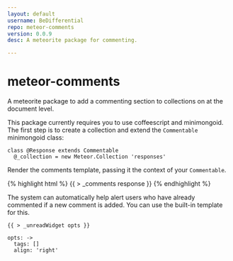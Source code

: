 ```yaml
---
layout: default
username: BeDifferential
repo: meteor-comments
version: 0.0.9
desc: A meteorite package for commenting.

---
```

# meteor-comments

A meteorite package to add a commenting section to collections on at the document level.


This package currently requires you to use coffeescript and minimongoid.  The first step is to create a collection and extend the `Commentable` minimongoid class:

```
class @Response extends Commentable
  @_collection = new Meteor.Collection 'responses'
```


Render the comments template, passing it the context of your `Commentable`.

{% highlight html %}
{{ > _comments response }}
{% endhighlight %}

The system can automatically help alert users who have already commented if a new comment is added.  You can use the built-in template for this.

`{{ > _unreadWidget opts }}`

```
opts: ->
  tags: []
  align: 'right'
```
